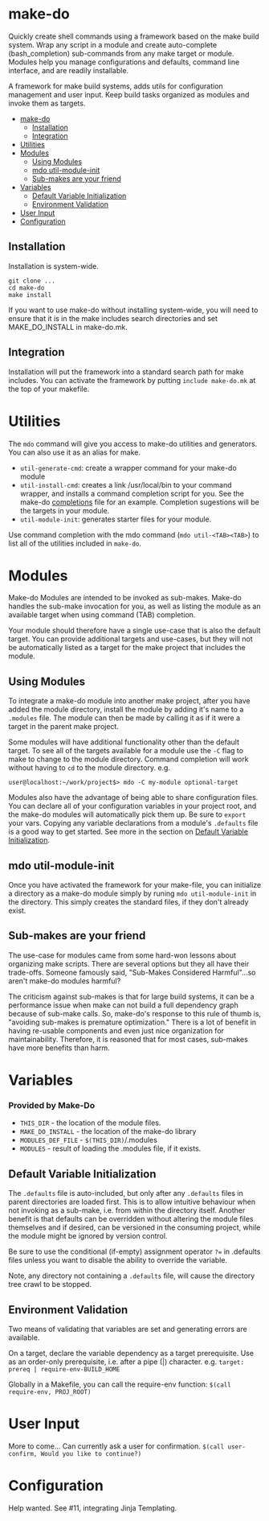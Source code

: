 # make-do

Quickly create shell commands using a framework based on the make build system. Wrap any script in a module and create auto-complete (bash_completion) sub-commands from any make target or module. Modules help you manage configurations and defaults, command line interface, and are readily installable.

A framework for make build systems, adds utils for configuration management and user input. Keep build tasks organized as modules and invoke them as targets.

<!-- TOC depthFrom:1 depthTo:6 withLinks:1 updateOnSave:1 orderedList:0 -->

- [make-do](#make-do)
	- [Installation](#installation)
	- [Integration](#integration)
- [Utilities](#utilities)
- [Modules](#modules)
	- [Using Modules](#using-modules)
	- [mdo util-module-init](#mdo-util-module-init)
	- [Sub-makes are your friend](#sub-makes-are-your-friend)
- [Variables](#variables)
	- [Default Variable Initialization](#default-variable-initialization)
	- [Environment Validation](#environment-validation)
- [User Input](#user-input)
- [Configuration](#configuration)

<!-- /TOC -->

## Installation
Installation is system-wide.
```
git clone ...
cd make-do
make install
```

If you want to use make-do without installing system-wide, you will need to ensure that it is in the make includes search directories and set MAKE_DO_INSTALL in make-do.mk.

## Integration
Installation will put the framework into a standard search path for make includes.
You can activate the framework by putting `include make-do.mk` at the top of your makefile.

# Utilities

The `mdo` command will give you access to make-do utilities and generators. You can also use it as an alias for make.

* `util-generate-cmd`: create a wrapper command for your make-do module
* `util-install-cmd`: creates a link /usr/local/bin to your command wrapper, and installs a command completion script for you. See the make-do [completions][047213c8] file for an example. Completion sugestions will be the targets in your module.
* `util-module-init`: generates starter files for your module.

Use command completion with the mdo command (`mdo util-<TAB><TAB>`) to list all of the utilities included in `make-do`.

  [047213c8]: completions "completions"

# Modules
Make-do Modules are intended to be invoked as sub-makes. Make-do handles the sub-make invocation for you, as well as listing the module as an available target when using command (TAB) completion.

Your module should therefore have a single use-case that is also the default target. You can provide additional targets and use-cases, but they will not be automatically listed as a target for the make project that includes the module.

## Using Modules
To integrate a make-do module into another make project, after you have added the module directory, install the module by adding it's name to a `.modules` file. The module can then be made by calling it as if it were a target in the parent make project.

Some modules will have additional functionality other than the default target. To see all of the targets available for a module use the `-C` flag to make to change to the module directory. Command completion will work without having to `cd` to the module directory.
e.g.
```
user@localhost:~/work/project$> mdo -C my-module optional-target
```

Modules also have the advantage of being able to share configuration files. You can declare all of your configuration variables in your project root, and the make-do modules will automatically pick them up. Be sure to `export` your vars. Copying any variable declarations from a module's `.defaults` file is a good way to get started. See more in the section on [Default Variable Initialization](#default-variable-initialization).

## mdo util-module-init
Once you have activated the framework for your make-file, you can initialize a directory as a make-do module simply by runing `mdo util-module-init` in the directory. This simply creates the standard files, if they don't already exist.

## Sub-makes are your friend
The use-case for modules came from some hard-won lessons about organizing make scripts. There are several options but they all have their trade-offs. Someone famously said, "Sub-Makes Considered Harmful"...so aren't make-do modules harmful?

The criticism against sub-makes is that for large build systems, it can be a performance issue when make can not build a full dependency graph because of sub-make calls. So, make-do's response to this rule of thumb is, "avoiding sub-makes is premature optimization." There is a lot of benefit in having re-usable components and even just nice organization for maintainability. Therefore, it is reasoned that for most cases, sub-makes have more benefits than harm.

# Variables

### Provided by Make-Do

* `THIS_DIR` - the location of the module files.
* `MAKE_DO_INSTALL` - the location of the make-do library
* `MODULES_DEF_FILE` - `$(THIS_DIR)`/.modules
* `MODULES` - result of loading the .modules file, if it exists.

## Default Variable Initialization
The `.defaults` file is auto-included, but only after any `.defaults` files in parent directories are loaded first. This is to allow intuitive behaviour when not invoking as a sub-make, i.e. from within the directory itself. Another benefit is that defaults can be overridden without altering the module files themselves and if desired, can be versioned in the consuming project, while the module might be ignored by version control.

Be sure to use the conditional (if-empty) assignment operator ` ?= ` in .defaults files unless you want to disable the ability to override the variable.

Note, any directory not containing a `.defaults` file, will cause the directory tree crawl to be stopped.

## Environment Validation
Two means of validating that variables are set and generating errors are available.

On a target, declare the variable dependency as a target prerequisite.
Use as an order-only prerequisite, i.e. after a pipe (|) character.
e.g. `target: prereq | require-env-BUILD_HOME`

Globally in a Makefile, you can call the require-env function:
`$(call require-env, PROJ_ROOT)`

# User Input
More to come...
Can currently ask a user for confirmation.
```$(call user-confirm, Would you like to continue?)```

# Configuration
Help wanted. See #11, integrating Jinja Templating.
